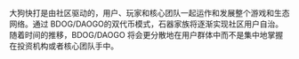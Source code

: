 大狗快打是由社区驱动的，用户、玩家和核心团队一起运作和发展整个游戏和生态网络。通过 BDOG/DAOGO的双代币模式，石器家族将逐渐实现社区用户自治。随着时间的推移，BDOG/DAOGO 将会更分散地在用户群体中而不是集中地掌握在投资机构或者核心团队手中。

